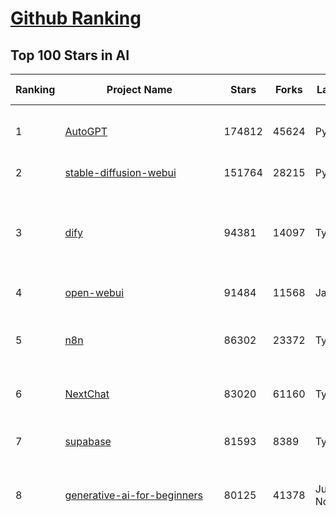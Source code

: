 [Github Ranking](../README.md)
==========

## Top 100 Stars in AI

| Ranking | Project Name | Stars | Forks | Language | Open Issues | Description | Last Commit |
| ------- | ------------ | ----- | ----- | -------- | ----------- | ----------- | ----------- |
| 1 | [AutoGPT](https://github.com/Significant-Gravitas/AutoGPT) | 174812 | 45624 | Python | 153 | AutoGPT is the vision of accessible AI for everyone, to use and to build on. Our mission is to provide the tools, so that you can focus on what matters. | 2025-04-26T23:22:20Z |
| 2 | [stable-diffusion-webui](https://github.com/AUTOMATIC1111/stable-diffusion-webui) | 151764 | 28215 | Python | 2332 | Stable Diffusion web UI | 2025-03-04T16:11:29Z |
| 3 | [dify](https://github.com/langgenius/dify) | 94381 | 14097 | TypeScript | 598 | Dify is an open-source LLM app development platform. Dify's intuitive interface combines AI workflow, RAG pipeline, agent capabilities, model management, observability features and more, letting you quickly go from prototype to production. | 2025-04-27T03:43:08Z |
| 4 | [open-webui](https://github.com/open-webui/open-webui) | 91484 | 11568 | JavaScript | 178 | User-friendly AI Interface (Supports Ollama, OpenAI API, ...) | 2025-04-25T06:07:16Z |
| 5 | [n8n](https://github.com/n8n-io/n8n) | 86302 | 23372 | TypeScript | 400 | Fair-code workflow automation platform with native AI capabilities. Combine visual building with custom code, self-host or cloud, 400+ integrations. | 2025-04-26T07:52:34Z |
| 6 | [NextChat](https://github.com/ChatGPTNextWeb/NextChat) | 83020 | 61160 | TypeScript | 620 | ✨ Light and Fast AI Assistant. Support: Web \| iOS \| MacOS \| Android \|  Linux \| Windows | 2025-04-19T08:00:42Z |
| 7 | [supabase](https://github.com/supabase/supabase) | 81593 | 8389 | TypeScript | 234 | The open source Firebase alternative. Supabase gives you a dedicated Postgres database to build your web, mobile, and AI applications. | 2025-04-26T07:15:12Z |
| 8 | [generative-ai-for-beginners](https://github.com/microsoft/generative-ai-for-beginners) | 80125 | 41378 | Jupyter Notebook | 7 | 21 Lessons, Get Started Building with Generative AI  🔗 https://microsoft.github.io/generative-ai-for-beginners/ | 2025-04-21T04:36:13Z |
| 9 | [funNLP](https://github.com/fighting41love/funNLP) | 72684 | 14817 | Python | 33 | 中英文敏感词、语言检测、中外手机/电话归属地/运营商查询、名字推断性别、手机号抽取、身份证抽取、邮箱抽取、中日文人名库、中文缩写库、拆字词典、词汇情感值、停用词、反动词表、暴恐词表、繁简体转换、英文模拟中文发音、汪峰歌词生成器、职业名称词库、同义词库、反义词库、否定词库、汽车品牌词库、汽车零件词库、连续英文切割、各种中文词向量、公司名字大全、古诗词库、IT词库、财经词库、成语词库、地名词库、历史名人词库、诗词词库、医学词库、饮食词库、法律词库、汽车词库、动物词库、中文聊天语料、中文谣言数据、百度中文问答数据集、句子相似度匹配算法集合、bert资源、文本生成&摘要相关工具、cocoNLP信息抽取工具、国内电话号码正则匹配、清华大学XLORE:中英文跨语言百科知识图谱、清华大学人工智能技术系列报告、自然语言生成、NLU太难了系列、自动对联数据及机器人、用户名黑名单列表、罪名法务名词及分类模型、微信公众号语料、cs224n深度学习自然语言处理课程、中文手写汉字识别、中文自然语言处理 语料/数据集、变量命名神器、分词语料库+代码、任务型对话英文数据集、ASR 语音数据集 + 基于深度学习的中文语音识别系统、笑声检测器、Microsoft多语言数字/单位/如日期时间识别包、中华新华字典数据库及api(包括常用歇后语、成语、词语和汉字)、文档图谱自动生成、SpaCy 中文模型、Common Voice语音识别数据集新版、神经网络关系抽取、基于bert的命名实体识别、关键词(Keyphrase)抽取包pke、基于医疗领域知识图谱的问答系统、基于依存句法与语义角色标注的事件三元组抽取、依存句法分析4万句高质量标注数据、cnocr：用来做中文OCR的Python3包、中文人物关系知识图谱项目、中文nlp竞赛项目及代码汇总、中文字符数据、speech-aligner: 从“人声语音”及其“语言文本”产生音素级别时间对齐标注的工具、AmpliGraph: 知识图谱表示学习(Python)库：知识图谱概念链接预测、Scattertext 文本可视化(python)、语言/知识表示工具：BERT & ERNIE、中文对比英文自然语言处理NLP的区别综述、Synonyms中文近义词工具包、HarvestText领域自适应文本挖掘工具（新词发现-情感分析-实体链接等）、word2word：(Python)方便易用的多语言词-词对集：62种语言/3,564个多语言对、语音识别语料生成工具：从具有音频/字幕的在线视频创建自动语音识别(ASR)语料库、构建医疗实体识别的模型（包含词典和语料标注）、单文档非监督的关键词抽取、Kashgari中使用gpt-2语言模型、开源的金融投资数据提取工具、文本自动摘要库TextTeaser: 仅支持英文、人民日报语料处理工具集、一些关于自然语言的基本模型、基于14W歌曲知识库的问答尝试--功能包括歌词接龙and已知歌词找歌曲以及歌曲歌手歌词三角关系的问答、基于Siamese bilstm模型的相似句子判定模型并提供训练数据集和测试数据集、用Transformer编解码模型实现的根据Hacker News文章标题自动生成评论、用BERT进行序列标记和文本分类的模板代码、LitBank：NLP数据集——支持自然语言处理和计算人文学科任务的100部带标记英文小说语料、百度开源的基准信息抽取系统、虚假新闻数据集、Facebook: LAMA语言模型分析，提供Transformer-XL/BERT/ELMo/GPT预训练语言模型的统一访问接口、CommonsenseQA：面向常识的英文QA挑战、中文知识图谱资料、数据及工具、各大公司内部里大牛分享的技术文档 PDF 或者 PPT、自然语言生成SQL语句（英文）、中文NLP数据增强（EDA）工具、英文NLP数据增强工具 、基于医药知识图谱的智能问答系统、京东商品知识图谱、基于mongodb存储的军事领域知识图谱问答项目、基于远监督的中文关系抽取、语音情感分析、中文ULMFiT-情感分析-文本分类-语料及模型、一个拍照做题程序、世界各国大规模人名库、一个利用有趣中文语料库 qingyun 训练出来的中文聊天机器人、中文聊天机器人seqGAN、省市区镇行政区划数据带拼音标注、教育行业新闻语料库包含自动文摘功能、开放了对话机器人-知识图谱-语义理解-自然语言处理工具及数据、中文知识图谱：基于百度百科中文页面-抽取三元组信息-构建中文知识图谱、masr: 中文语音识别-提供预训练模型-高识别率、Python音频数据增广库、中文全词覆盖BERT及两份阅读理解数据、ConvLab：开源多域端到端对话系统平台、中文自然语言处理数据集、基于最新版本rasa搭建的对话系统、基于TensorFlow和BERT的管道式实体及关系抽取、一个小型的证券知识图谱/知识库、复盘所有NLP比赛的TOP方案、OpenCLaP：多领域开源中文预训练语言模型仓库、UER：基于不同语料+编码器+目标任务的中文预训练模型仓库、中文自然语言处理向量合集、基于金融-司法领域(兼有闲聊性质)的聊天机器人、g2pC：基于上下文的汉语读音自动标记模块、Zincbase 知识图谱构建工具包、诗歌质量评价/细粒度情感诗歌语料库、快速转化「中文数字」和「阿拉伯数字」、百度知道问答语料库、基于知识图谱的问答系统、jieba_fast 加速版的jieba、正则表达式教程、中文阅读理解数据集、基于BERT等最新语言模型的抽取式摘要提取、Python利用深度学习进行文本摘要的综合指南、知识图谱深度学习相关资料整理、维基大规模平行文本语料、StanfordNLP 0.2.0：纯Python版自然语言处理包、NeuralNLP-NeuralClassifier：腾讯开源深度学习文本分类工具、端到端的封闭域对话系统、中文命名实体识别：NeuroNER vs. BertNER、新闻事件线索抽取、2019年百度的三元组抽取比赛：“科学空间队”源码、基于依存句法的开放域文本知识三元组抽取和知识库构建、中文的GPT2训练代码、ML-NLP - 机器学习(Machine Learning)NLP面试中常考到的知识点和代码实现、nlp4han:中文自然语言处理工具集(断句/分词/词性标注/组块/句法分析/语义分析/NER/N元语法/HMM/代词消解/情感分析/拼写检查、XLM：Facebook的跨语言预训练语言模型、用基于BERT的微调和特征提取方法来进行知识图谱百度百科人物词条属性抽取、中文自然语言处理相关的开放任务-数据集-当前最佳结果、CoupletAI - 基于CNN+Bi-LSTM+Attention 的自动对对联系统、抽象知识图谱、MiningZhiDaoQACorpus - 580万百度知道问答数据挖掘项目、brat rapid annotation tool: 序列标注工具、大规模中文知识图谱数据：1.4亿实体、数据增强在机器翻译及其他nlp任务中的应用及效果、allennlp阅读理解:支持多种数据和模型、PDF表格数据提取工具 、 Graphbrain：AI开源软件库和科研工具，目的是促进自动意义提取和文本理解以及知识的探索和推断、简历自动筛选系统、基于命名实体识别的简历自动摘要、中文语言理解测评基准，包括代表性的数据集&基准模型&语料库&排行榜、树洞 OCR 文字识别 、从包含表格的扫描图片中识别表格和文字、语声迁移、Python口语自然语言处理工具集(英文)、 similarity：相似度计算工具包，java编写、海量中文预训练ALBERT模型 、Transformers 2.0 、基于大规模音频数据集Audioset的音频增强 、Poplar：网页版自然语言标注工具、图片文字去除，可用于漫画翻译 、186种语言的数字叫法库、Amazon发布基于知识的人-人开放领域对话数据集 、中文文本纠错模块代码、繁简体转换 、 Python实现的多种文本可读性评价指标、类似于人名/地名/组织机构名的命名体识别数据集 、东南大学《知识图谱》研究生课程(资料)、. 英文拼写检查库 、 wwsearch是企业微信后台自研的全文检索引擎、CHAMELEON：深度学习新闻推荐系统元架构 、 8篇论文梳理BERT相关模型进展与反思、DocSearch：免费文档搜索引擎、 LIDA：轻量交互式对话标注工具 、aili - the fastest in-memory index in the East 东半球最快并发索引 、知识图谱车音工作项目、自然语言生成资源大全 、中日韩分词库mecab的Python接口库、中文文本摘要/关键词提取、汉字字符特征提取器 (featurizer)，提取汉字的特征（发音特征、字形特征）用做深度学习的特征、中文生成任务基准测评 、中文缩写数据集、中文任务基准测评 - 代表性的数据集-基准(预训练)模型-语料库-baseline-工具包-排行榜、PySS3：面向可解释AI的SS3文本分类器机器可视化工具 、中文NLP数据集列表、COPE - 格律诗编辑程序、doccano：基于网页的开源协同多语言文本标注工具 、PreNLP：自然语言预处理库、简单的简历解析器，用来从简历中提取关键信息、用于中文闲聊的GPT2模型：GPT2-chitchat、基于检索聊天机器人多轮响应选择相关资源列表(Leaderboards、Datasets、Papers)、(Colab)抽象文本摘要实现集锦(教程 、词语拼音数据、高效模糊搜索工具、NLP数据增广资源集、微软对话机器人框架 、 GitHub Typo Corpus：大规模GitHub多语言拼写错误/语法错误数据集、TextCluster：短文本聚类预处理模块 Short text cluster、面向语音识别的中文文本规范化、BLINK：最先进的实体链接库、BertPunc：基于BERT的最先进标点修复模型、Tokenizer：快速、可定制的文本词条化库、中文语言理解测评基准，包括代表性的数据集、基准(预训练)模型、语料库、排行榜、spaCy 医学文本挖掘与信息提取 、 NLP任务示例项目代码集、 python拼写检查库、chatbot-list - 行业内关于智能客服、聊天机器人的应用和架构、算法分享和介绍、语音质量评价指标(MOSNet, BSSEval, STOI, PESQ, SRMR)、 用138GB语料训练的法文RoBERTa预训练语言模型 、BERT-NER-Pytorch：三种不同模式的BERT中文NER实验、无道词典 - 有道词典的命令行版本，支持英汉互查和在线查询、2019年NLP亮点回顾、 Chinese medical dialogue data 中文医疗对话数据集 、最好的汉字数字(中文数字)-阿拉伯数字转换工具、 基于百科知识库的中文词语多词义/义项获取与特定句子词语语义消歧、awesome-nlp-sentiment-analysis - 情感分析、情绪原因识别、评价对象和评价词抽取、LineFlow：面向所有深度学习框架的NLP数据高效加载器、中文医学NLP公开资源整理 、MedQuAD：(英文)医学问答数据集、将自然语言数字串解析转换为整数和浮点数、Transfer Learning in Natural Language Processing (NLP) 、面向语音识别的中文/英文发音辞典、Tokenizers：注重性能与多功能性的最先进分词器、CLUENER 细粒度命名实体识别 Fine Grained Named Entity Recognition、 基于BERT的中文命名实体识别、中文谣言数据库、NLP数据集/基准任务大列表、nlp相关的一些论文及代码, 包括主题模型、词向量(Word Embedding)、命名实体识别(NER)、文本分类(Text Classificatin)、文本生成(Text Generation)、文本相似性(Text Similarity)计算等，涉及到各种与nlp相关的算法，基于keras和tensorflow 、Python文本挖掘/NLP实战示例、 Blackstone：面向非结构化法律文本的spaCy pipeline和NLP模型通过同义词替换实现文本“变脸” 、中文 预训练 ELECTREA 模型: 基于对抗学习 pretrain Chinese Model 、albert-chinese-ner - 用预训练语言模型ALBERT做中文NER 、基于GPT2的特定主题文本生成/文本增广、开源预训练语言模型合集、多语言句向量包、编码、标记和实现：一种可控高效的文本生成方法、 英文脏话大列表 、attnvis：GPT2、BERT等transformer语言模型注意力交互可视化、CoVoST：Facebook发布的多语种语音-文本翻译语料库，包括11种语言(法语、德语、荷兰语、俄语、西班牙语、意大利语、土耳其语、波斯语、瑞典语、蒙古语和中文)的语音、文字转录及英文译文、Jiagu自然语言处理工具 - 以BiLSTM等模型为基础，提供知识图谱关系抽取 中文分词 词性标注 命名实体识别 情感分析 新词发现 关键词 文本摘要 文本聚类等功能、用unet实现对文档表格的自动检测，表格重建、NLP事件提取文献资源列表 、 金融领域自然语言处理研究资源大列表、CLUEDatasetSearch - 中英文NLP数据集：搜索所有中文NLP数据集，附常用英文NLP数据集 、medical_NER - 中文医学知识图谱命名实体识别 、(哈佛)讲因果推理的免费书、知识图谱相关学习资料/数据集/工具资源大列表、Forte：灵活强大的自然语言处理pipeline工具集 、Python字符串相似性算法库、PyLaia：面向手写文档分析的深度学习工具包、TextFooler：针对文本分类/推理的对抗文本生成模块、Haystack：灵活、强大的可扩展问答(QA)框架、中文关键短语抽取工具 | 2024-05-10T07:38:24Z |
| 10 | [AppFlowy](https://github.com/AppFlowy-IO/AppFlowy) | 62445 | 4204 | Dart | 949 | Bring projects, wikis, and teams together with AI. AppFlowy is the AI collaborative workspace where you achieve more without losing control of your data. The leading open source Notion alternative. | 2025-04-26T02:44:01Z |
| 11 | [lobe-chat](https://github.com/lobehub/lobe-chat) | 59365 | 12573 | TypeScript | 712 | 🤯 Lobe Chat - an open-source, modern-design AI chat framework. Supports Multi AI Providers( OpenAI / Claude 3 / Gemini / Ollama / DeepSeek / Qwen), Knowledge Base (file upload / knowledge management / RAG ), Multi-Modals (Plugins/Artifacts) and Thinking. One-click FREE deployment of your private ChatGPT/ Claude / DeepSeek application. | 2025-04-27T03:13:19Z |
| 12 | [browser-use](https://github.com/browser-use/browser-use) | 58117 | 6262 | Python | 381 | Make websites accessible for AI agents | 2025-04-27T03:31:50Z |
| 13 | [langflow](https://github.com/langflow-ai/langflow) | 56494 | 6169 | Python | 421 | Langflow is a powerful tool for building and deploying AI-powered agents and workflows. | 2025-04-26T21:53:14Z |
| 14 | [MetaGPT](https://github.com/geekan/MetaGPT) | 55013 | 6537 | Python | 56 | 🌟 The Multi-Agent Framework: First AI Software Company, Towards Natural Language Programming | 2025-03-31T07:17:13Z |
| 15 | [gpt-engineer](https://github.com/AntonOsika/gpt-engineer) | 54008 | 7086 | Python | 23 | CLI platform to experiment with codegen. Precursor to: https://lovable.dev | 2024-11-17T22:47:32Z |
| 16 | [ChatGPT](https://github.com/lencx/ChatGPT) | 53719 | 6078 | Rust | 793 | 🔮 ChatGPT Desktop Application (Mac, Windows and Linux) | 2024-08-29T17:58:11Z |
| 17 | [meilisearch](https://github.com/meilisearch/meilisearch) | 50793 | 2008 | Rust | 195 | A lightning-fast search engine API bringing AI-powered hybrid search to your sites and applications. | 2025-04-24T14:59:20Z |
| 18 | [Deep-Live-Cam](https://github.com/hacksider/Deep-Live-Cam) | 50768 | 7546 | Python | 29 | real time face swap and one-click video deepfake with only a single image | 2025-04-19T19:02:23Z |
| 19 | [LLaMA-Factory](https://github.com/hiyouga/LLaMA-Factory) | 47674 | 5816 | Python | 431 | Unified Efficient Fine-Tuning of 100+ LLMs & VLMs (ACL 2024) | 2025-04-24T08:31:06Z |
| 20 | [LLMs-from-scratch](https://github.com/rasbt/LLMs-from-scratch) | 46525 | 6571 | Jupyter Notebook | 0 | Implement a ChatGPT-like LLM in PyTorch from scratch, step by step | 2025-04-20T02:16:18Z |
| 21 | [autogen](https://github.com/microsoft/autogen) | 43742 | 6592 | Python | 494 | A programming framework for agentic AI 🤖 PyPi: autogen-agentchat Discord: https://aka.ms/autogen-discord Office Hour: https://aka.ms/autogen-officehour | 2025-04-26T01:04:43Z |
| 22 | [awesome-mcp-servers](https://github.com/punkpeye/awesome-mcp-servers) | 43586 | 3168 | None | 9 | A collection of MCP servers. | 2025-04-26T15:48:58Z |
| 23 | [anything-llm](https://github.com/Mintplex-Labs/anything-llm) | 43338 | 4226 | JavaScript | 246 | The all-in-one Desktop & Docker AI application with built-in RAG, AI agents, No-code agent builder, MCP compatibility,  and more. | 2025-04-25T00:47:21Z |
| 24 | [JeecgBoot](https://github.com/jeecgboot/JeecgBoot) | 42488 | 15295 | Java | 40 | 🔥一款基于AIGC和低代码引擎的AI低代码平台，旨在帮助企业快速实现低代码开发和构建、部署个性化的 AI 应用。 前后端分离 SpringBoot，SpringCloud，Ant Design&Vue3，Mybatis，Shiro！强大的代码生成器让前后端代码一键生成，无需写任何代码! 成套AI大模型功能: AI模型管理、AI应用、知识库、AI流程编排、AI对话助手等； | 2025-04-27T02:23:52Z |
| 25 | [OpenBB](https://github.com/OpenBB-finance/OpenBB) | 41117 | 3656 | Python | 37 | Investment Research for Everyone, Everywhere. | 2025-04-25T19:23:05Z |
| 26 | [crawl4ai](https://github.com/unclecode/crawl4ai) | 40871 | 3693 | Python | 106 | 🚀🤖 Crawl4AI: Open-source LLM Friendly Web Crawler & Scraper. Don't be shy, join here: https://discord.gg/jP8KfhDhyN | 2025-04-26T13:10:34Z |
| 27 | [ColossalAI](https://github.com/hpcaitech/ColossalAI) | 40824 | 4498 | Python | 426 | Making large AI models cheaper, faster and more accessible | 2025-04-26T06:00:28Z |
| 28 | [kong](https://github.com/Kong/kong) | 40691 | 4915 | Lua | 65 | 🦍 The Cloud-Native API Gateway and AI Gateway. | 2025-04-25T07:00:14Z |
| 29 | [ailearning](https://github.com/apachecn/ailearning) | 40660 | 11543 | Python | 2 | AiLearning：数据分析+机器学习实战+线性代数+PyTorch+NLTK+TF2 | 2024-11-12T16:21:55Z |
| 30 | [ClickHouse](https://github.com/ClickHouse/ClickHouse) | 40358 | 7253 | C++ | 4037 | ClickHouse® is a real-time analytics database management system | 2025-04-27T02:40:23Z |
| 31 | [airflow](https://github.com/apache/airflow) | 39830 | 14932 | Python | 1107 | Apache Airflow - A platform to programmatically author, schedule, and monitor workflows | 2025-04-27T03:07:34Z |
| 32 | [quivr](https://github.com/QuivrHQ/quivr) | 37750 | 3633 | Python | 8 | Opiniated RAG for integrating GenAI in your apps 🧠   Focus on your product rather than the RAG. Easy integration in existing products with customisation!  Any LLM: GPT4, Groq, Llama. Any Vectorstore: PGVector, Faiss. Any Files. Anyway you want.  | 2025-04-23T15:42:40Z |
| 33 | [GitHubDaily](https://github.com/GitHubDaily/GitHubDaily) | 37491 | 3929 | None | 342 | 坚持分享 GitHub 上高质量、有趣实用的开源技术教程、开发者工具、编程网站、技术资讯。A list cool, interesting projects of GitHub. | 2025-03-20T08:54:47Z |
| 34 | [Open-Assistant](https://github.com/LAION-AI/Open-Assistant) | 37330 | 3268 | Python | 227 | OpenAssistant is a chat-based assistant that understands tasks, can interact with third-party systems, and retrieve information dynamically to do so. | 2024-08-17T01:55:35Z |
| 35 | [AI-For-Beginners](https://github.com/microsoft/AI-For-Beginners) | 37202 | 6812 | Jupyter Notebook | 23 | 12 Weeks, 24 Lessons, AI for All! | 2025-04-18T16:11:23Z |
| 36 | [photoprism](https://github.com/photoprism/photoprism) | 37076 | 2050 | Go | 412 | AI-Powered Photos App for the Decentralized Web 🌈💎✨ | 2025-04-26T11:51:39Z |
| 37 | [firecrawl](https://github.com/mendableai/firecrawl) | 37061 | 3333 | TypeScript | 157 | 🔥 Turn entire websites into LLM-ready markdown or structured data. Scrape, crawl and extract with a single API. | 2025-04-26T03:19:08Z |
| 38 | [ray](https://github.com/ray-project/ray) | 36771 | 6248 | Python | 3752 | Ray is an AI compute engine. Ray consists of a core distributed runtime and a set of AI Libraries for accelerating ML workloads. | 2025-04-26T22:44:49Z |
| 39 | [upscayl](https://github.com/upscayl/upscayl) | 36561 | 1682 | TypeScript | 61 | 🆙 Upscayl - #1 Free and Open Source AI Image Upscaler for Linux, MacOS and Windows. | 2025-04-25T13:23:15Z |
| 40 | [chatgpt-on-wechat](https://github.com/zhayujie/chatgpt-on-wechat) | 36499 | 9138 | Python | 286 | 基于大模型搭建的聊天机器人，同时支持 微信公众号、企业微信应用、飞书、钉钉 等接入，可选择GPT4.1/GPT-4o/GPT-o1/ DeepSeek/Claude/文心一言/讯飞星火/通义千问/ Gemini/GLM-4/Kimi/LinkAI，能处理文本、语音和图片，访问操作系统和互联网，支持基于自有知识库进行定制企业智能客服。 | 2025-04-20T09:22:54Z |
| 41 | [MockingBird](https://github.com/babysor/MockingBird) | 36182 | 5256 | Python | 475 | 🚀AI拟声: 5秒内克隆您的声音并生成任意语音内容 Clone a voice in 5 seconds to generate arbitrary speech in real-time | 2024-11-15T05:00:29Z |
| 42 | [google-research](https://github.com/google-research/google-research) | 35423 | 8075 | Jupyter Notebook | 955 | Google Research | 2025-04-24T16:50:38Z |
| 43 | [chatbox](https://github.com/chatboxai/chatbox) | 34450 | 3286 | TypeScript | 665 | User-friendly Desktop Client App for AI Models/LLMs (GPT, Claude, Gemini, Ollama...) | 2025-04-26T06:45:44Z |
| 44 | [gold-miner](https://github.com/xitu/gold-miner) | 34071 | 5044 | None | 5 | 🥇掘金翻译计划，可能是世界最大最好的英译中技术社区，最懂读者和译者的翻译平台： | 2024-04-17T09:44:37Z |
| 45 | [AgentGPT](https://github.com/reworkd/AgentGPT) | 33901 | 9398 | TypeScript | 128 | 🤖 Assemble, configure, and deploy autonomous AI Agents in your browser. | 2025-03-28T17:13:05Z |
| 46 | [system-prompts-and-models-of-ai-tools](https://github.com/x1xhlol/system-prompts-and-models-of-ai-tools) | 33260 | 10250 | None | 6 | FULL v0, Cursor, Manus, Same.dev, Lovable, Devin, Replit Agent, Windsurf Agent & VSCode Agent (And other Open Sourced) System Prompts, Tools & AI Models. | 2025-04-25T16:50:21Z |
| 47 | [gpt-pilot](https://github.com/Pythagora-io/gpt-pilot) | 32634 | 3310 | Python | 233 | The first real AI developer | 2025-03-04T06:26:32Z |
| 48 | [LocalAI](https://github.com/mudler/LocalAI) | 32164 | 2449 | Go | 434 | :robot: The free, Open Source alternative to OpenAI, Claude and others. Self-hosted and local-first. Drop-in replacement for OpenAI,  running on consumer-grade hardware. No GPU required. Runs gguf, transformers, diffusers and many more models architectures. Features: Generate Text, Audio, Video, Images, Voice Cloning, Distributed, P2P inference | 2025-04-26T22:40:35Z |
| 49 | [aider](https://github.com/Aider-AI/aider) | 32042 | 2885 | Python | 749 | aider is AI pair programming in your terminal | 2025-04-25T02:52:02Z |
| 50 | [spaCy](https://github.com/explosion/spaCy) | 31467 | 4496 | Python | 171 | 💫 Industrial-strength Natural Language Processing (NLP) in Python | 2025-04-11T18:56:53Z |
| 51 | [fairseq](https://github.com/facebookresearch/fairseq) | 31371 | 6502 | Python | 1169 | Facebook AI Research Sequence-to-Sequence Toolkit written in Python. | 2025-01-09T16:43:36Z |
| 52 | [chatbot-ui](https://github.com/mckaywrigley/chatbot-ui) | 31058 | 8743 | TypeScript | 168 | AI chat for any model. | 2024-08-03T00:38:07Z |
| 53 | [tabby](https://github.com/TabbyML/tabby) | 30947 | 1454 | Rust | 178 | Self-hosted AI coding assistant | 2025-04-26T19:37:37Z |
| 54 | [fabric](https://github.com/danielmiessler/fabric) | 30836 | 3190 | Go | 195 | fabric is an open-source framework for augmenting humans using AI. It provides a modular framework for solving specific problems using a crowdsourced set of AI prompts that can be used anywhere. | 2025-04-25T08:27:56Z |
| 55 | [crewAI](https://github.com/crewAIInc/crewAI) | 30638 | 4102 | Python | 75 | Framework for orchestrating role-playing, autonomous AI agents. By fostering collaborative intelligence, CrewAI empowers agents to work together seamlessly, tackling complex tasks. | 2025-04-26T23:16:44Z |
| 56 | [ruoyi-vue-pro](https://github.com/YunaiV/ruoyi-vue-pro) | 30623 | 6592 | Java | 13 | 🔥 官方推荐 🔥 RuoYi-Vue 全新 Pro 版本，优化重构所有功能。基于 Spring Boot + MyBatis Plus + Vue & Element 实现的后台管理系统 + 微信小程序，支持 RBAC 动态权限、数据权限、SaaS 多租户、Flowable 工作流、三方登录、支付、短信、商城、CRM、ERP、AI 大模型等功能。你的 ⭐️ Star ⭐️，是作者生发的动力！ | 2025-04-26T02:00:41Z |
| 57 | [netron](https://github.com/lutzroeder/netron) | 30039 | 2886 | JavaScript | 20 | Visualizer for neural network, deep learning and machine learning models | 2025-04-25T15:21:19Z |
| 58 | [awesome-llm-apps](https://github.com/Shubhamsaboo/awesome-llm-apps) | 29997 | 3354 | Python | 4 | Collection of awesome LLM apps with AI Agents and RAG using OpenAI, Anthropic, Gemini and opensource models. | 2025-04-17T21:26:28Z |
| 59 | [AI-Expert-Roadmap](https://github.com/AMAI-GmbH/AI-Expert-Roadmap) | 29789 | 2520 | JavaScript | 19 | Roadmap to becoming an Artificial Intelligence Expert in 2022 | 2023-12-31T02:20:16Z |
| 60 | [roop](https://github.com/s0md3v/roop) | 29680 | 6724 | Python | 0 | one-click face swap | 2024-08-19T12:57:17Z |
| 61 | [cursor](https://github.com/getcursor/cursor) | 29550 | 1859 | None | 1648 | The AI Code Editor | 2024-10-13T19:23:26Z |
| 62 | [khoj](https://github.com/khoj-ai/khoj) | 29530 | 1645 | Python | 67 | Your AI second brain. Self-hostable. Get answers from the web or your docs. Build custom agents, schedule automations, do deep research. Turn any online or local LLM into your personal, autonomous AI (gpt, claude, gemini, llama, qwen, mistral). Get started - free. | 2025-04-23T23:49:17Z |
| 63 | [Mr.-Ranedeer-AI-Tutor](https://github.com/JushBJJ/Mr.-Ranedeer-AI-Tutor) | 29506 | 3372 | None | 13 | A GPT-4 AI Tutor Prompt for customizable personalized learning experiences. | 2024-03-25T13:06:55Z |
| 64 | [pytorch-lightning](https://github.com/Lightning-AI/pytorch-lightning) | 29363 | 3483 | Python | 919 | Pretrain, finetune ANY AI model of ANY size on multiple GPUs, TPUs with zero code changes. | 2025-04-25T20:25:51Z |
| 65 | [docling](https://github.com/docling-project/docling) | 28388 | 1736 | Python | 291 | Get your documents ready for gen AI | 2025-04-25T10:36:20Z |
| 66 | [Jobs_Applier_AI_Agent_AIHawk](https://github.com/feder-cr/Jobs_Applier_AI_Agent_AIHawk) | 28024 | 4189 | Python | 40 | AIHawk aims to easy job hunt process by automating the job application process. Utilizing artificial intelligence, it enables users to apply for multiple jobs in a tailored way. | 2025-03-14T12:01:49Z |
| 67 | [mem0](https://github.com/mem0ai/mem0) | 27942 | 2669 | Python | 247 | The Memory layer for AI Agents | 2025-04-26T11:10:56Z |
| 68 | [exo](https://github.com/exo-explore/exo) | 27850 | 1727 | Python | 335 | Run your own AI cluster at home with everyday devices 📱💻 🖥️⌚ | 2025-03-21T22:23:32Z |
| 69 | [mindsdb](https://github.com/mindsdb/mindsdb) | 27834 | 4960 | Python | 62 | AI's query engine - Platform for building AI that can learn and answer questions over large scale federated data. | 2025-04-26T18:33:13Z |
| 70 | [so-vits-svc](https://github.com/svc-develop-team/so-vits-svc) | 26960 | 4970 | Python | 21 | SoftVC VITS Singing Voice Conversion | 2023-11-11T13:11:31Z |
| 71 | [ai-hedge-fund](https://github.com/virattt/ai-hedge-fund) | 26584 | 4570 | Python | 64 | An AI Hedge Fund Team | 2025-04-26T12:55:46Z |
| 72 | [MoneyPrinterTurbo](https://github.com/harry0703/MoneyPrinterTurbo) | 26380 | 3885 | Python | 121 | 利用AI大模型，一键生成高清短视频 Generate short videos with one click using AI LLM. | 2025-03-23T10:45:27Z |
| 73 | [continue](https://github.com/continuedev/continue) | 25885 | 2670 | TypeScript | 781 | ⏩ Create, share, and use custom AI code assistants with our open-source IDE extensions and hub of models, rules, prompts, docs, and other building blocks | 2025-04-27T02:04:20Z |
| 74 | [agno](https://github.com/agno-agi/agno) | 25800 | 3265 | Python | 63 | Agno is a lightweight library for building Agents with memory, knowledge, tools and reasoning. | 2025-04-25T22:26:05Z |
| 75 | [generative-models](https://github.com/Stability-AI/generative-models) | 25770 | 2859 | Python | 262 | Generative Models by Stability AI | 2025-04-04T03:32:07Z |
| 76 | [nx](https://github.com/nrwl/nx) | 25465 | 2502 | TypeScript | 607 | Build system, optimized for monorepos, with AI-powered architectural awareness and advanced CI capabilities. | 2025-04-27T00:12:45Z |
| 77 | [Folo](https://github.com/RSSNext/Folo) | 25444 | 1082 | TypeScript | 144 | 🧡 Follow everything in one place | 2025-04-27T03:10:00Z |
| 78 | [composio](https://github.com/ComposioHQ/composio) | 25077 | 4409 | Python | 42 | Composio equip's your AI agents & LLMs with 100+ high-quality integrations via function calling | 2025-04-27T03:25:42Z |
| 79 | [LibreChat](https://github.com/danny-avila/LibreChat) | 24952 | 4239 | TypeScript | 143 | Enhanced ChatGPT Clone: Features Agents, DeepSeek, Anthropic, AWS, OpenAI, Assistants API, Azure, Groq, o1, GPT-4o, Mistral, OpenRouter, Vertex AI, Gemini, Artifacts, AI model switching, message search, Code Interpreter, langchain, DALL-E-3, OpenAPI Actions, Functions, Secure Multi-User Auth, Presets, open-source for self-hosting. Active project. | 2025-04-26T08:31:00Z |
| 80 | [InvokeAI](https://github.com/invoke-ai/InvokeAI) | 24950 | 2534 | TypeScript | 694 | Invoke is a leading creative engine for Stable Diffusion models, empowering professionals, artists, and enthusiasts to generate and create visual media using the latest AI-driven technologies. The solution offers an industry leading WebUI, and serves as the foundation for multiple commercial products. | 2025-04-25T17:09:58Z |
| 81 | [Genesis](https://github.com/Genesis-Embodied-AI/Genesis) | 24865 | 2185 | Python | 140 | A generative world for general-purpose robotics & embodied AI learning. | 2025-04-26T23:04:33Z |
| 82 | [kratos](https://github.com/go-kratos/kratos) | 24220 | 4080 | Go | 12 | Your ultimate Go microservices framework for the cloud-native era. | 2025-04-27T03:34:16Z |
| 83 | [semantic-kernel](https://github.com/microsoft/semantic-kernel) | 24205 | 3762 | C# | 406 | Integrate cutting-edge LLM technology quickly and easily into your apps | 2025-04-26T14:07:25Z |
| 84 | [max](https://github.com/modular/max) | 23894 | 2595 | Mojo | 642 | The MAX Platform (includes Mojo) | 2025-04-27T03:43:31Z |
| 85 | [llm-app](https://github.com/pathwaycom/llm-app) | 23856 | 410 | Jupyter Notebook | 5 | Ready-to-run cloud templates for RAG, AI pipelines, and enterprise search with live data. 🐳Docker-friendly.⚡Always in sync with Sharepoint, Google Drive, S3, Kafka, PostgreSQL, real-time data APIs, and more. | 2025-04-11T17:02:33Z |
| 86 | [FastGPT](https://github.com/labring/FastGPT) | 23770 | 6153 | TypeScript | 492 | FastGPT is a knowledge-based platform built on the LLMs, offers a comprehensive suite of out-of-the-box capabilities such as data processing, RAG retrieval, and visual AI workflow orchestration, letting you easily develop and deploy complex question-answering systems without the need for extensive setup or configuration. | 2025-04-26T17:14:22Z |
| 87 | [Warp](https://github.com/warpdotdev/Warp) | 23273 | 442 | None | 2815 | Warp is a modern, Rust-based terminal with AI built in so you and your team can build great software, faster. | 2025-04-25T18:02:31Z |
| 88 | [qdrant](https://github.com/qdrant/qdrant) | 23226 | 1591 | Rust | 338 | Qdrant - High-performance, massive-scale Vector Database and Vector Search Engine for the next generation of AI. Also available in the cloud https://cloud.qdrant.io/ | 2025-04-25T22:03:38Z |
| 89 | [500-AI-Machine-learning-Deep-learning-Computer-vision-NLP-Projects-with-code](https://github.com/ashishpatel26/500-AI-Machine-learning-Deep-learning-Computer-vision-NLP-Projects-with-code) | 23077 | 5586 | None | 43 | 500 AI Machine learning Deep learning Computer vision NLP Projects with code | 2024-07-26T13:06:49Z |
| 90 | [gin-vue-admin](https://github.com/flipped-aurora/gin-vue-admin) | 22735 | 6656 | Go | 23 | 🚀Vite+Vue3+Gin拥有AI辅助的基础开发平台，支持TS和JS混用。它集成了JWT鉴权、权限管理、动态路由、显隐可控组件、分页封装、多点登录拦截、资源权限、上传下载、代码生成器、表单生成器和可配置的导入导出等开发必备功能。 | 2025-04-24T13:47:53Z |
| 91 | [Chat2DB](https://github.com/CodePhiliaX/Chat2DB) | 22614 | 2441 | Java | 445 | 🔥🔥🔥AI-driven database tool and SQL client, The hottest GUI client, supporting MySQL, Oracle, PostgreSQL, DB2, SQL Server, DB2, SQLite, H2, ClickHouse, and more. | 2025-03-05T07:57:52Z |
| 92 | [facefusion](https://github.com/facefusion/facefusion) | 22589 | 3456 | Python | 0 | Industry leading face manipulation platform | 2025-04-24T11:04:15Z |
| 93 | [frigate](https://github.com/blakeblackshear/frigate) | 22189 | 2063 | TypeScript | 98 | NVR with realtime local object detection for IP cameras | 2025-04-25T11:28:19Z |
| 94 | [PDFMathTranslate](https://github.com/Byaidu/PDFMathTranslate) | 21981 | 1874 | Python | 98 | PDF scientific paper translation with preserved formats - 基于 AI 完整保留排版的 PDF 文档全文双语翻译，支持 Google/DeepL/Ollama/OpenAI 等服务，提供 CLI/GUI/MCP/Docker/Zotero | 2025-04-23T16:44:10Z |
| 95 | [cursor-free-vip](https://github.com/yeongpin/cursor-free-vip) | 21894 | 2737 | Python | 291 | [Support 0.48.x]（Reset Cursor AI MachineID & Bypass Higher Token Limit） Cursor Ai ，自动重置机器ID ， 免费升级使用Pro功能: You've reached your trial request limit. / Too many free trial accounts used on this machine. Please upgrade to pro. We have this limit in place to prevent abuse. Please let us know if you believe this is a mistake. | 2025-04-26T18:25:17Z |
| 96 | [learnopencv](https://github.com/spmallick/learnopencv) | 21851 | 11694 | Jupyter Notebook | 229 | Learn OpenCV  : C++ and Python Examples | 2025-04-23T12:08:55Z |
| 97 | [serve](https://github.com/jina-ai/serve) | 21540 | 2225 | Python | 3 | ☁️ Build multimodal AI applications with cloud-native stack | 2025-03-24T13:59:54Z |
| 98 | [Perplexica](https://github.com/ItzCrazyKns/Perplexica) | 21529 | 2194 | TypeScript | 129 | Perplexica is an AI-powered search engine. It is an Open source alternative to Perplexity AI | 2025-04-23T15:05:52Z |
| 99 | [gpt-crawler](https://github.com/BuilderIO/gpt-crawler) | 21389 | 2295 | TypeScript | 93 | Crawl a site to generate knowledge files to create your own custom GPT from a URL | 2025-01-23T00:18:52Z |
| 100 | [gpt-researcher](https://github.com/assafelovic/gpt-researcher) | 21132 | 2743 | Python | 89 | LLM based autonomous agent that conducts deep local and web research on any topic and generates a long report with citations. | 2025-04-26T18:14:55Z |

